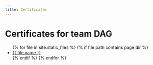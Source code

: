 ```yaml
---
title: Certificates
---
```


# Certificates for team DAG

<ul>
  {% for file in site.static_files %}
    {% if file.path contains page.dir %}
      <li><a href="{{ file.path }}">{{ file.name }}</a></li>
    {% endif %}
  {% endfor %}
</ul>
